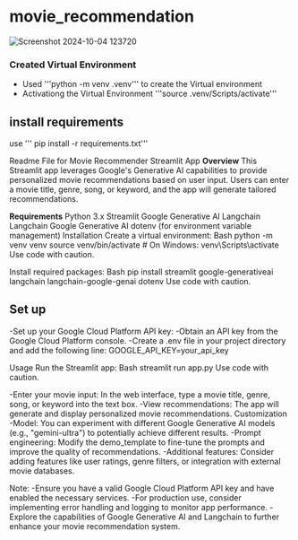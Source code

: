 # movie_recommendation
![Screenshot 2024-10-04 123720](https://github.com/user-attachments/assets/d7675bed-00a4-49cd-beae-501d1422b6de)


### Created Virtual Environment
* Used '''python -m venv .venv''' to create the Virtual environment
* Activationg the Virtual Environment
'''source .venv/Scripts/activate'''
## install requirements
use ''' pip install -r requirements.txt'''

Readme File for Movie Recommender Streamlit App
**Overview**
This Streamlit app leverages Google's Generative AI capabilities to provide personalized movie recommendations based on user input. Users can enter a movie title, genre, song, or keyword, and the app will generate tailored recommendations.

**Requirements**
Python 3.x
Streamlit
Google Generative AI
Langchain
Langchain Google Generative AI
dotenv (for environment variable management)
Installation
Create a virtual environment:
Bash
python -m venv venv
source venv/bin/activate  # On Windows: venv\Scripts\activate
Use code with caution.

Install required packages:
Bash
pip install streamlit google-generativeai langchain langchain-google-genai dotenv
Use code with caution.

## Set up
-Set up your Google Cloud Platform API key:
-Obtain an API key from the Google Cloud Platform console.
-Create a .env file in your project directory and add the following line:
GOOGLE_API_KEY=your_api_key

Usage
Run the Streamlit app:
Bash
streamlit run app.py
Use code with caution.

-Enter your movie input: In the web interface, type a movie title, genre, song, or keyword into the text box.
-View recommendations: The app will generate and display personalized movie recommendations.
Customization
-Model: You can experiment with different Google Generative AI models (e.g., "gemini-ultra") to potentially achieve different results.
-Prompt engineering: Modify the demo_template to fine-tune the prompts and improve the quality of recommendations.
-Additional features: Consider adding features like user ratings, genre filters, or integration with external movie databases.

Note:
-Ensure you have a valid Google Cloud Platform API key and have enabled the necessary services.
-For production use, consider implementing error handling and logging to monitor app performance.
-Explore the capabilities of Google Generative AI and Langchain to further enhance your movie recommendation system.






